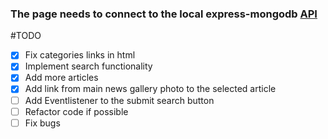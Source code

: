 
### The page needs to connect to the local express-mongodb [API](https://github.com/arionkosturi/api-v2)


#TODO
+ [x] Fix categories links in html
+ [x] Implement search functionality
+ [x] Add more articles
+ [x] Add link from main news gallery photo to the selected article
+ [ ] Add Eventlistener to the submit search button 
+ [ ] Refactor code if possible
+ [ ] Fix bugs
